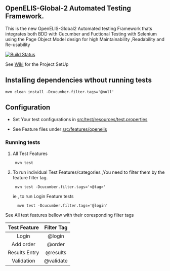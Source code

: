 
## OpenELIS-Global-2 Automated Testing Framework.
This is the new  OpenELIS-Global2 Automated testing Framework thats integrates both BDD with Cucumber and Fuctional Testing with Selenium using the Page Object Model design for high Maintainability ,Readability and Re-usability

[![Build Status](https://github.com/I-TECH-UW/openelis-qaframework/actions/workflows/qa.yml/badge.svg)](https://github.com/I-TECH-UW/openelis-qaframework/actions/workflows/qa.yml)

See [Wiki](https://github.com/I-TECH-UW/openelis-qaframework/wiki) for the Project SetUp

## Installing dependencies wthout running tests


    mvn clean install -Dcucumber.filter.tags='@null'

## Configuration
- Set Your test configurations in [src/test/resources/test.properties](./src/test/resources/test.properties)

- See Feature files under [src/features/openelis](./src/features/openelis)

### Running tests

1. All Test Features

        mvn test

2. To run individual Test Features/categories ,You need to filter them by the feature filter tag.

        mvn test -Dcucumber.filter.tags='<@tag>'   

    ie , to run Login Feature tests  

         mvn test -Dcucumber.filter.tags='@login'   

 See All test features bellow with their coresponding filter tags      


| Test Feature |Filter Tag   |
|:----------:  |:-----------:|
| Login        | @login      | 
| Add order    | @order      |  
| Results Entry| @results    | 
| Validation   | @validate   | 
       
